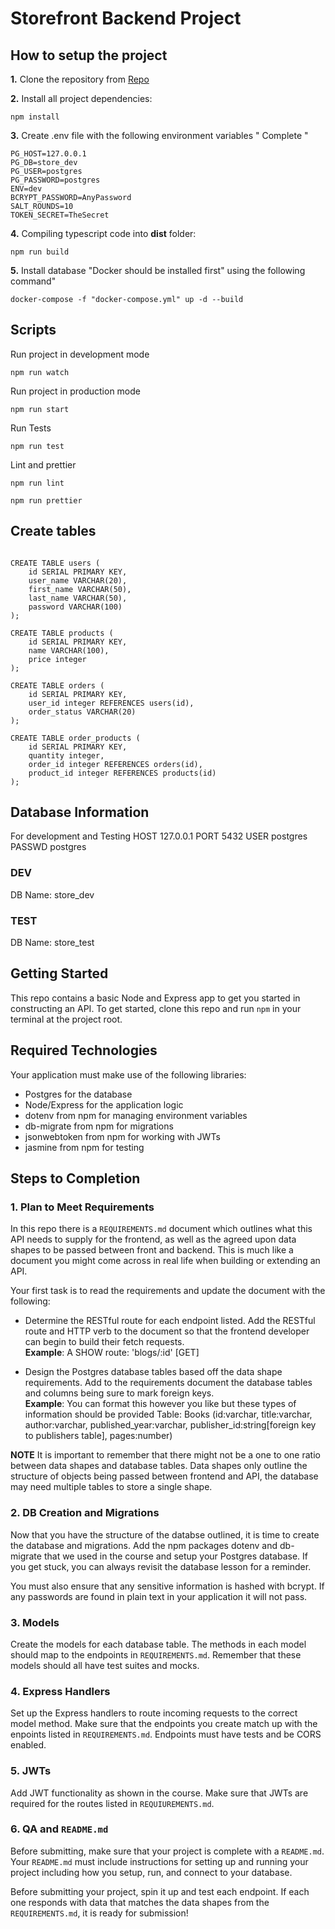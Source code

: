 # Storefront Backend Project

## How to setup the project

**1.** Clone the repository from [Repo](https://github.com/alhasnalshrif/storefront)

**2.** Install all project dependencies:

```
npm install
```

**3.** Create .env file with the following environment variables " Complete "

```
PG_HOST=127.0.0.1
PG_DB=store_dev
PG_USER=postgres
PG_PASSWORD=postgres
ENV=dev
BCRYPT_PASSWORD=AnyPassword
SALT_ROUNDS=10
TOKEN_SECRET=TheSecret
```

**4.** Compiling typescript code into **dist** folder:

```
npm run build
```

**5.** Install database "Docker should be installed first" using the following command"

```
docker-compose -f "docker-compose.yml" up -d --build
```

## Scripts

Run project in development mode

```
npm run watch
```

Run project in production mode

```
npm run start
```

Run Tests

```
npm run test
```

Lint and prettier

```
npm run lint
```

```
npm run prettier
```

## Create tables

```

CREATE TABLE users (
    id SERIAL PRIMARY KEY,
    user_name VARCHAR(20),
    first_name VARCHAR(50),
    last_name VARCHAR(50),
    password VARCHAR(100)
);

CREATE TABLE products (
    id SERIAL PRIMARY KEY,
    name VARCHAR(100),
    price integer
);

CREATE TABLE orders (
    id SERIAL PRIMARY KEY,
    user_id integer REFERENCES users(id),
    order_status VARCHAR(20)
);

CREATE TABLE order_products (
    id SERIAL PRIMARY KEY,
    quantity integer,
    order_id integer REFERENCES orders(id),
    product_id integer REFERENCES products(id)
);

```

## Database Information

For development and Testing
HOST 127.0.0.1
PORT 5432
USER postgres
PASSWD postgres

### DEV

DB Name: store_dev

### TEST

DB Name: store_test

## Getting Started

This repo contains a basic Node and Express app to get you started in constructing an API. To get started, clone this repo and run `npm` in your terminal at the project root.

## Required Technologies

Your application must make use of the following libraries:

-   Postgres for the database
-   Node/Express for the application logic
-   dotenv from npm for managing environment variables
-   db-migrate from npm for migrations
-   jsonwebtoken from npm for working with JWTs
-   jasmine from npm for testing

## Steps to Completion

### 1. Plan to Meet Requirements

In this repo there is a `REQUIREMENTS.md` document which outlines what this API needs to supply for the frontend, as well as the agreed upon data shapes to be passed between front and backend. This is much like a document you might come across in real life when building or extending an API.

Your first task is to read the requirements and update the document with the following:

-   Determine the RESTful route for each endpoint listed. Add the RESTful route and HTTP verb to the document so that the frontend developer can begin to build their fetch requests.  
    **Example**: A SHOW route: 'blogs/:id' [GET]

-   Design the Postgres database tables based off the data shape requirements. Add to the requirements document the database tables and columns being sure to mark foreign keys.  
    **Example**: You can format this however you like but these types of information should be provided
    Table: Books (id:varchar, title:varchar, author:varchar, published_year:varchar, publisher_id:string[foreign key to publishers table], pages:number)

**NOTE** It is important to remember that there might not be a one to one ratio between data shapes and database tables. Data shapes only outline the structure of objects being passed between frontend and API, the database may need multiple tables to store a single shape.

### 2. DB Creation and Migrations

Now that you have the structure of the databse outlined, it is time to create the database and migrations. Add the npm packages dotenv and db-migrate that we used in the course and setup your Postgres database. If you get stuck, you can always revisit the database lesson for a reminder.

You must also ensure that any sensitive information is hashed with bcrypt. If any passwords are found in plain text in your application it will not pass.

### 3. Models

Create the models for each database table. The methods in each model should map to the endpoints in `REQUIREMENTS.md`. Remember that these models should all have test suites and mocks.

### 4. Express Handlers

Set up the Express handlers to route incoming requests to the correct model method. Make sure that the endpoints you create match up with the enpoints listed in `REQUIREMENTS.md`. Endpoints must have tests and be CORS enabled.

### 5. JWTs

Add JWT functionality as shown in the course. Make sure that JWTs are required for the routes listed in `REQUIUREMENTS.md`.

### 6. QA and `README.md`

Before submitting, make sure that your project is complete with a `README.md`. Your `README.md` must include instructions for setting up and running your project including how you setup, run, and connect to your database.

Before submitting your project, spin it up and test each endpoint. If each one responds with data that matches the data shapes from the `REQUIREMENTS.md`, it is ready for submission!

